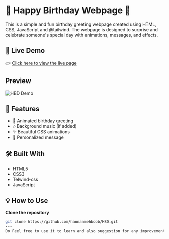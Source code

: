 # 🎂 Happy Birthday Webpage 🎉
This is a simple and fun birthday greeting webpage created using HTML, CSS, JavaScript and @tailwind. The webpage is designed to surprise and celebrate someone's special day with animations, messages, and effects.
## 🌟 Live Demo

👉 [Click here to view the live page](https://hannanmehboob.github.io/HBD/)

## Preview
![HBD Demo](Assets/HBD-Demo.gif)

## 🚀 Features

- 🎉 Animated birthday greeting
- 🎶 Background music (if added)
- ✨ Beautiful CSS animations
- 🎂 Personalized message

## 🛠️ Built With

- HTML5
- CSS3
- Telwind-css
- JavaScript

## 💡 How to Use
**Clone the repository**
   ```bash
   git clone https://github.com/hannanmehboob/HBD.git
---
Do Feel free to use it to learn and also suggestion for any improvement you could give, :) 
